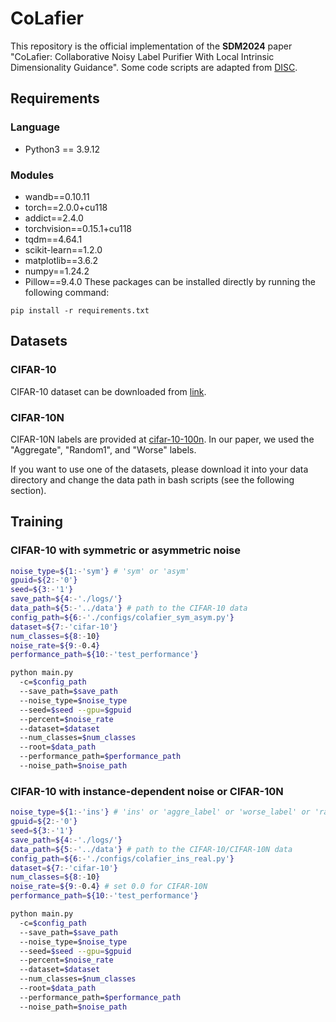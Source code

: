 # CoLafier
This repository is the official implementation of the **SDM2024** paper "CoLafier: Collaborative Noisy Label Purifier With Local Intrinsic Dimensionality Guidance". Some code scripts are adapted from [DISC](https://github.com/JackYFL/DISC/tree/main).

## Requirements
### Language
* Python3 == 3.9.12
### Modules
* wandb==0.10.11
* torch==2.0.0+cu118
* addict==2.4.0
* torchvision==0.15.1+cu118
* tqdm==4.64.1
* scikit-learn==1.2.0
* matplotlib==3.6.2
* numpy==1.24.2
* Pillow==9.4.0
These packages can be installed directly by running the following command:
```
pip install -r requirements.txt
```
## Datasets
### CIFAR-10
CIFAR-10 dataset can be downloaded from [link](http://www.cs.toronto.edu/~kriz/cifar-10-python.tar.gz). 
### CIFAR-10N
CIFAR-10N labels are provided at [cifar-10-100n](https://github.com/UCSC-REAL/cifar-10-100n/tree/main). In our paper, we used the "Aggregate", "Random1", and "Worse" labels.

If you want to use one of the datasets, please download it into your data directory and change the data path in bash scripts (see the following section).

## Training
### CIFAR-10 with symmetric or asymmetric noise
```bash
noise_type=${1:-'sym'} # 'sym' or 'asym' 
gpuid=${2:-'0'}
seed=${3:-'1'}
save_path=${4:-'./logs/'}
data_path=${5:-'../data'} # path to the CIFAR-10 data
config_path=${6:-'./configs/colafier_sym_asym.py'}
dataset=${7:-'cifar-10'}
num_classes=${8:-10}
noise_rate=${9:-0.4}
performance_path=${10:-'test_performance'}

python main.py
  -c=$config_path
  --save_path=$save_path
  --noise_type=$noise_type
  --seed=$seed --gpu=$gpuid
  --percent=$noise_rate
  --dataset=$dataset
  --num_classes=$num_classes
  --root=$data_path
  --performance_path=$performance_path
  --noise_path=$noise_path
```

### CIFAR-10 with instance-dependent noise or CIFAR-10N
```bash
noise_type=${1:-'ins'} # 'ins' or 'aggre_label' or 'worse_label' or 'random_label1' 
gpuid=${2:-'0'}
seed=${3:-'1'}
save_path=${4:-'./logs/'}
data_path=${5:-'../data'} # path to the CIFAR-10/CIFAR-10N data
config_path=${6:-'./configs/colafier_ins_real.py'}
dataset=${7:-'cifar-10'} 
num_classes=${8:-10}
noise_rate=${9:-0.4} # set 0.0 for CIFAR-10N
performance_path=${10:-'test_performance'}

python main.py
  -c=$config_path
  --save_path=$save_path
  --noise_type=$noise_type
  --seed=$seed --gpu=$gpuid
  --percent=$noise_rate
  --dataset=$dataset
  --num_classes=$num_classes
  --root=$data_path
  --performance_path=$performance_path
  --noise_path=$noise_path
```

